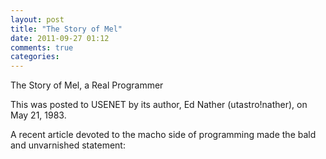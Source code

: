 ```yaml
---
layout: post
title: "The Story of Mel"
date: 2011-09-27 01:12
comments: true
categories: 
---
```




The Story of Mel, a Real Programmer

This was posted to USENET by its author, Ed Nather (utastro!nather), on May
21, 1983.

A recent article devoted to the macho side of programming made the bald and
unvarnished statement:

<!--more -->
